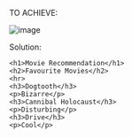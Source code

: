 TO ACHIEVE:

![image](https://user-images.githubusercontent.com/111358462/232717097-9bf6e087-25df-4da3-b710-d3a9ef1fece4.png)


Solution:

    <h1>Movie Recommendation</h1>
    <h2>Favourite Movies</h2>
    <hr>
    <h3>Dogtooth</h3>
    <p>Bizarre</p>
    <h3>Cannibal Holocaust</h3>
    <p>Disturbing</p>
    <h3>Drive</h3>
    <p>Cool</p>

